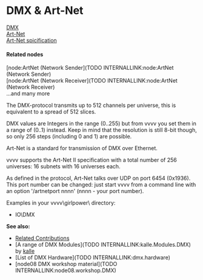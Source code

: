 # DMX & Art-Net


<a href="http://en.wikipedia.org/wiki/DMX512" class="extURL" target="_blank">DMX</a>  
<a href="http://en.wikipedia.org/wiki/Art-Net" class="extURL" target="_blank">Art-Net</a>  
<a href="http://www.artisticlicence.com/WebSiteMaster/User%20Guides/art-net.pdf" class="extURL" target="_blank">Art-Net spicification</a>  

#### Related nodes
[node:ArtNet (Network Sender](TODO INTERNALLINK:node:ArtNet (Network Sender)  
[node:ArtNet (Network Receiver](TODO INTERNALLINK:node:ArtNet (Network Receiver)  
...and many more  




The DMX-protocol transmits up to 512 channels per universe, this is equivalent to a spread of 512 slices.  

DMX values are Integers in the range (0..255) but from vvvv you set them in a range of (0..1) instead. Keep in mind that the resolution is still 8-bit though, so only 256 steps (including 0 and 1) are possible.  

Art-Net is a standard for transmission of DMX over Ethernet.  

vvvv supports the Art-Net II specification with a total number of 256 universes: 16 subnets with 16 universes each.   

As defined in the protocol, Art-Net talks over UDP on port 6454 (0x1936). This port number can be changed: just start vvvv from a command line with an option '/artnetport nnnn' (nnnn - your port number).  

Examples in your vvvv\girlpower\ directory:  
* IO\DMX  

**See also:**  
* <a href="https://vvvv.org/contributions/1353+1351+2439+1352+7934+2438+1354+1355/7414+2187" class="extURL" target="_blank">Related Contributions</a>  
* [A range of DMX Modules](TODO INTERNALLINK:kalle.Modules.DMX) by <span class="user"><a href="https://vvvv.org/users/kalle" class="extURL" target="_blank">kalle</a></span>  
* [List of DMX Hardware](TODO INTERNALLINK:dmx.hardware)  
* [node08 DMX workshop material](TODO INTERNALLINK:node08.workshop.DMX)  





